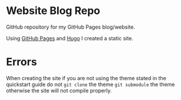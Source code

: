 # Website Blog Repo
GitHub repository for my GitHub Pages blog/website.

Using [GitHub Pages](https://pages.github.com/) and [Hugo](https://gohugo.io/) I created a static site. 

# Errors 
When creating the site if you are not using the theme stated in the quickstart guide do not `git clone` the theme `git submodule` the theme otherwise the site will not compile properly.